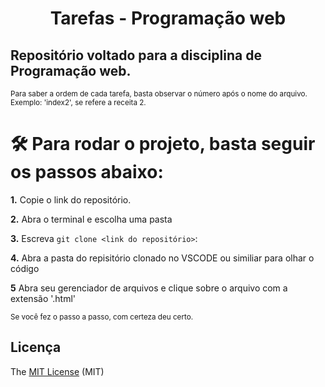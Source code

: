 
<h1 align="center"> Tarefas - Programação web </h1>


## Repositório voltado para a disciplina de Programação web.
<sub> Para saber a ordem de cada tarefa, basta observar o número após o nome do arquivo. Exemplo: 'index2', se refere a receita 2.</sub>	

#  🛠️ Para rodar o projeto, basta seguir os passos abaixo:
**1.** Copie o link do repositório.</br>

**2.** Abra o terminal e escolha uma pasta</br>

**3.** Escreva `git clone <link do repositório>`:</br>

**4.** Abra a pasta do repisitório clonado no VSCODE ou similiar para olhar o código</br>

**5** Abra seu gerenciador de arquivos e clique sobre o arquivo com a extensão '.html'</br>

<sub> Se você fez o passo a passo, com certeza deu certo.</sub>	
</br>

## Licença 

The [MIT License]() (MIT)

